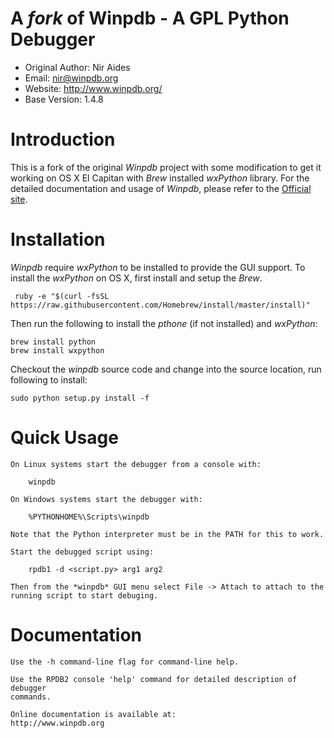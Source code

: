 
# A *fork* of Winpdb - A GPL Python Debugger

* Original Author: Nir Aides
* Email:   nir@winpdb.org
* Website: http://www.winpdb.org/
* Base Version: 1.4.8



# Introduction
This is a fork of the original *Winpdb* project with some modification to get it working on OS X El Capitan with *Brew* installed *wxPython* library. For the detailed documentation and usage of *Winpdb*, please refer to the [Official site](http://winpdb.org/).
	
# Installation
*Winpdb* require *wxPython* to be installed to provide the GUI support. To install the *wxPython* on OS X, first install and setup the *Brew*. 

``` ruby -e "$(curl -fsSL https://raw.githubusercontent.com/Homebrew/install/master/install)"```

Then run the following to install the *pthone* (if not installed) and *wxPython*:

``` 
brew install python
brew install wxpython 
```

Checkout the *winpdb* source code and change into the source location, run following to install:

``` sudo python setup.py install -f ```

# Quick Usage

    On Linux systems start the debugger from a console with:

        winpdb

    On Windows systems start the debugger with:

        %PYTHONHOME%\Scripts\winpdb

    Note that the Python interpreter must be in the PATH for this to work.

    Start the debugged script using:

        rpdb1 -d <script.py> arg1 arg2

    Then from the *winpdb* GUI menu select File -> Attach to attach to the running script to start debuging.



# Documentation

    Use the -h command-line flag for command-line help.

    Use the RPDB2 console 'help' command for detailed description of debugger 
    commands.

    Online documentation is available at:
    http://www.winpdb.org

	

